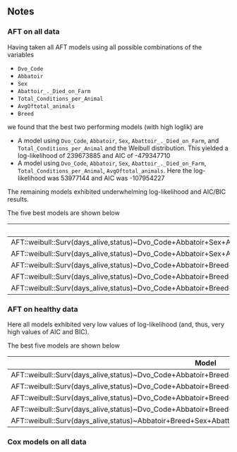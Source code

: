 ## Notes


### AFT on all data

Having taken all AFT models using all possible combinations 
of the variables

- `Dvo_Code`
- `Abbatoir`
- `Sex`
- `Abattoir_._Died_on_Farm`
- `Total_Conditions_per_Animal`
- `AvgOftotal_animals`
- `Breed`

we found that the best two performing models (with high loglik) are

- A model using `Dvo_Code`, `Abbatoir`, `Sex`, `Abattoir_._Died_on_Farm`, and `Total_Conditions_per_Animal` and the Weibull distribution. This yielded a log-likelihood of 239673885 and AIC of -479347710
- A model using `Dvo_Code`, `Abbatoir`, `Sex`, `Abattoir_._Died_on_Farm`, `Total_Conditions_per_Animal`, `AvgOftotal_animals`. Here the log-likelihood was 53977144 and AIC was -107954227

The remaining models exhibited underwhelming log-likelihood and AIC/BIC results.

The five best models are shown below


| Model  |  aic   |     bic   |   llik |
| ------ | ------ | --------- | ------ | 
| AFT::weibull::Surv(days_alive,status)~Dvo_Code+Abbatoir+Sex+Abattoir_._Died_on_Farm+Total_Conditions_per_Animal                          | -479,347,710 | -479,347,338 | 239,673,885 |
| AFT::weibull::Surv(days_alive,status)~Dvo_Code+Abbatoir+Sex+Abattoir_._Died_on_Farm+Total_Conditions_per_Animal+AvgOftotal_animals       | -107,954,227 | -107,953,842 |  53,977,144 |
| AFT::weibull::Surv(days_alive,status)~Dvo_Code+Abbatoir+Breed+Sex+Abattoir_._Died_on_Farm+Total_Conditions_per_Animal+AvgOftotal_animals |   27,802,610 |   27,803,081 | -13,901,267 |
| AFT::weibull::Surv(days_alive,status)~Dvo_Code+Abbatoir+Breed+Sex+Total_Conditions_per_Animal+AvgOftotal_animals                         |   27,802,638 |   27,803,097 | -13,901,282 |
| AFT::weibull::Surv(days_alive,status)~Dvo_Code+Abbatoir+Breed+Sex+Abattoir_._Died_on_Farm+Total_Conditions_per_Animal                    |   27,803,492 |   27,803,951 | -13,901,709 |




### AFT on healthy data

Here all models exhibited very low values of log-likelihood (and, thus, very high values of AIC and BIC).

The best five models are shown below

| Model  |  aic   |     bic   |   llik |
| ------ | ------ | --------- | ------ | 
| AFT::weibull::Surv(days_alive,status)~Dvo_Code+Abbatoir+Breed+Sex+Abattoir_._Died_on_Farm+AvgOftotal_animals     | 22,698,592 | 22,699,044 | -11,349,259 |
| AFT::weibull::Surv(days_alive,status)~Dvo_Code+Abbatoir+Breed+Sex+AvgOftotal_animals                             | 22,698,615 | 22,699,055 | -11,349,272 |
| AFT::weibull::Surv(days_alive,status)~Dvo_Code+Abbatoir+Breed+Sex+Abattoir_._Died_on_Farm                        | 22,699,395 | 22,699,835 | -11,349,662 |
| AFT::weibull::Surv(days_alive,status)~Dvo_Code+Abbatoir+Breed+Sex                                                | 22,699,417 | 22,699,845 | -11,349,674 |
| AFT::weibull::Surv(days_alive,status)~Abbatoir+Breed+Sex+Abattoir_._Died_on_Farm+AvgOftotal_animals              | 22,701,253 | 22,701,595 | -11,350,599 |


### Cox models on all data

